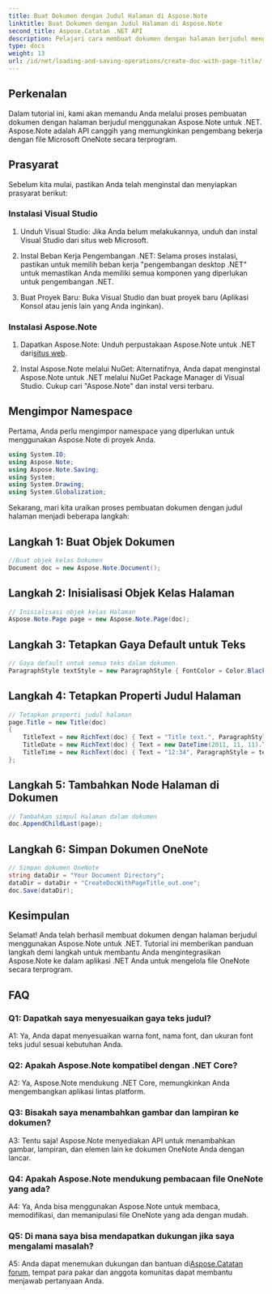 ```yaml
---
title: Buat Dokumen dengan Judul Halaman di Aspose.Note
linktitle: Buat Dokumen dengan Judul Halaman di Aspose.Note
second_title: Aspose.Catatan .NET API
description: Pelajari cara membuat dokumen dengan halaman berjudul menggunakan Aspose.Note untuk .NET. Ikuti panduan langkah demi langkah kami untuk integrasi yang lancar.
type: docs
weight: 13
url: /id/net/loading-and-saving-operations/create-doc-with-page-title/
---
```

## Perkenalan

Dalam tutorial ini, kami akan memandu Anda melalui proses pembuatan dokumen dengan halaman berjudul menggunakan Aspose.Note untuk .NET. Aspose.Note adalah API canggih yang memungkinkan pengembang bekerja dengan file Microsoft OneNote secara terprogram.

## Prasyarat

Sebelum kita mulai, pastikan Anda telah menginstal dan menyiapkan prasyarat berikut:

### Instalasi Visual Studio

1. Unduh Visual Studio: Jika Anda belum melakukannya, unduh dan instal Visual Studio dari situs web Microsoft.

2. Instal Beban Kerja Pengembangan .NET: Selama proses instalasi, pastikan untuk memilih beban kerja "pengembangan desktop .NET" untuk memastikan Anda memiliki semua komponen yang diperlukan untuk pengembangan .NET.

3. Buat Proyek Baru: Buka Visual Studio dan buat proyek baru (Aplikasi Konsol atau jenis lain yang Anda inginkan).

### Instalasi Aspose.Note

1.  Dapatkan Aspose.Note: Unduh perpustakaan Aspose.Note untuk .NET dari[situs web](https://releases.aspose.com/note/net/).

2. Instal Aspose.Note melalui NuGet: Alternatifnya, Anda dapat menginstal Aspose.Note untuk .NET melalui NuGet Package Manager di Visual Studio. Cukup cari "Aspose.Note" dan instal versi terbaru.

## Mengimpor Namespace

Pertama, Anda perlu mengimpor namespace yang diperlukan untuk menggunakan Aspose.Note di proyek Anda.

```csharp
using System.IO;
using Aspose.Note;
using Aspose.Note.Saving;
using System;
using System.Drawing;
using System.Globalization;
```

Sekarang, mari kita uraikan proses pembuatan dokumen dengan judul halaman menjadi beberapa langkah:

## Langkah 1: Buat Objek Dokumen

```csharp
//Buat objek kelas Dokumen
Document doc = new Aspose.Note.Document();
```

## Langkah 2: Inisialisasi Objek Kelas Halaman

```csharp
// Inisialisasi objek kelas Halaman
Aspose.Note.Page page = new Aspose.Note.Page(doc);
```

## Langkah 3: Tetapkan Gaya Default untuk Teks

```csharp
// Gaya default untuk semua teks dalam dokumen.
ParagraphStyle textStyle = new ParagraphStyle { FontColor = Color.Black, FontName = "Arial", FontSize = 10 };
```

## Langkah 4: Tetapkan Properti Judul Halaman

```csharp
// Tetapkan properti judul halaman
page.Title = new Title(doc)
{
    TitleText = new RichText(doc) { Text = "Title text.", ParagraphStyle = textStyle },
    TitleDate = new RichText(doc) { Text = new DateTime(2011, 11, 11).ToString("D", CultureInfo.InvariantCulture), ParagraphStyle = textStyle },
    TitleTime = new RichText(doc) { Text = "12:34", ParagraphStyle = textStyle }
};
```

## Langkah 5: Tambahkan Node Halaman di Dokumen

```csharp
// Tambahkan simpul Halaman dalam dokumen
doc.AppendChildLast(page);
```

## Langkah 6: Simpan Dokumen OneNote

```csharp
// Simpan dokumen OneNote
string dataDir = "Your Document Directory";
dataDir = dataDir + "CreateDocWithPageTitle_out.one";
doc.Save(dataDir);
```

## Kesimpulan

Selamat! Anda telah berhasil membuat dokumen dengan halaman berjudul menggunakan Aspose.Note untuk .NET. Tutorial ini memberikan panduan langkah demi langkah untuk membantu Anda mengintegrasikan Aspose.Note ke dalam aplikasi .NET Anda untuk mengelola file OneNote secara terprogram.

## FAQ

### Q1: Dapatkah saya menyesuaikan gaya teks judul?

A1: Ya, Anda dapat menyesuaikan warna font, nama font, dan ukuran font teks judul sesuai kebutuhan Anda.

### Q2: Apakah Aspose.Note kompatibel dengan .NET Core?

A2: Ya, Aspose.Note mendukung .NET Core, memungkinkan Anda mengembangkan aplikasi lintas platform.

### Q3: Bisakah saya menambahkan gambar dan lampiran ke dokumen?

A3: Tentu saja! Aspose.Note menyediakan API untuk menambahkan gambar, lampiran, dan elemen lain ke dokumen OneNote Anda dengan lancar.

### Q4: Apakah Aspose.Note mendukung pembacaan file OneNote yang ada?

A4: Ya, Anda bisa menggunakan Aspose.Note untuk membaca, memodifikasi, dan memanipulasi file OneNote yang ada dengan mudah.

### Q5: Di mana saya bisa mendapatkan dukungan jika saya mengalami masalah?

 A5: Anda dapat menemukan dukungan dan bantuan di[Aspose.Catatan forum](https://forum.aspose.com/c/note/28), tempat para pakar dan anggota komunitas dapat membantu menjawab pertanyaan Anda.